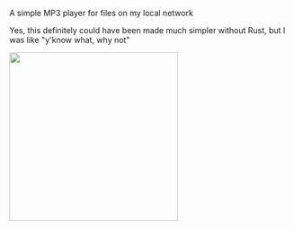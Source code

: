 A simple MP3 player for files on my local network

Yes, this definitely could have been made much simpler without Rust, but I was like "y'know what, why not"

<img src="https://raw.githubusercontent.com/eesazahed/rust_mp3/refs/heads/main/assets/images/demo.png" width="300" />
